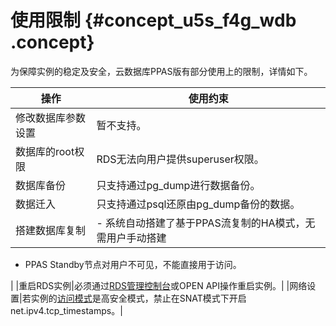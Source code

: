 # 使用限制 {#concept_u5s_f4g_wdb .concept}

为保障实例的稳定及安全，云数据库PPAS版有部分使用上的限制，详情如下。

|操作|使用约束|
|--|----|
|修改数据库参数设置|暂不支持。|
|数据库的root权限|RDS无法向用户提供superuser权限。|
|数据库备份|只支持通过pg\_dump进行数据备份。|
|数据迁入|只支持通过psql还原由pg\_dump备份的数据。|
|搭建数据库复制| -   系统自动搭建了基于PPAS流复制的HA模式，无需用户手动搭建
-   PPAS Standby节点对用户不可见，不能直接用于访问。

 |
|重启RDS实例|必须通过[RDS管理控制台](https://rds.console.aliyun.com/)或OPEN API操作重启实例。|
|网络设置|若实例的[访问模式](../../../../../intl.zh-CN/用户指南/数据库连接/关闭数据库代理模式.md#)是高安全模式，禁止在SNAT模式下开启net.ipv4.tcp\_timestamps。|

